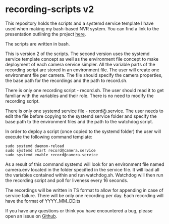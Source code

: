 # recording-scripts v2
This repository holds the scripts and a systemd service template I have used when making my bash-based NVR system. You can find a link to the presentation 
outlining the project [here](https://bit.ly/3n8DRRl).

The scripts are written in bash.

This is version 2 of the scripts. The second version uses the systemd service template concept as well as the environment file concept
to make deployment of each camera service simpler. All the variable parts of the recording script are stored in an environment file.
The user will create one environment file per camera. The file should specify the camera properties, the base path for the recordings
and the path to record.sh.

There is only one recording script - record.sh. The user should read it to get familiar with the variables and their role. There is no need
to modify the recording script.

There is only one systemd service file - record@.service. The user needs to edit the file before copying to the systemd service folder and specify
the base path to the environment files and the path to the watchdog script.


In order to deploy a script (once copied to the systemd folder) the user will execute the following command template:

    sudo systemd daemon-reload
    sudo systemd start record@camera.service
    sudo systemd enable record@camera.service

As a result of this command systemd will look for an environment file named camera.env located in the folder specified in the service file.
It will load all the variables contained within and run watchdog.sh. Watchdog will then run the recording script and poll for liveness every
16 seconds.

The recordings will be written in TS format to allow for appending in case of service failure. There will be only one recording per day.
Each recording will have the format of YYYY_MM_DD.ts

If you have any questions or think you have encountered a bug, please open an issue on [Github](https://github.com/Path-Variable/recording-scripts/issues).
